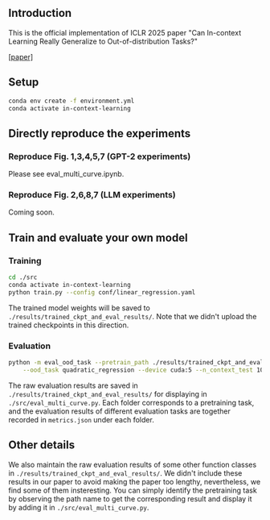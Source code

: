 ## Introduction
This is the official implementation of ICLR 2025 paper "Can In-context Learning Really Generalize to Out-of-distribution Tasks?"

[[paper]](https://openreview.net/pdf?id=INe4otjryz)

## Setup
```bash
conda env create -f environment.yml
conda activate in-context-learning
```

## Directly reproduce the experiments
### Reproduce Fig. 1,3,4,5,7 (GPT-2 experiments)
Please see eval_multi_curve.ipynb.

### Reproduce Fig. 2,6,8,7 (LLM experiments)
Coming soon.

## Train and evaluate your own model
### Training

```bash
cd ./src
conda activate in-context-learning
python train.py --config conf/linear_regression.yaml
```

The trained model weights will be saved to `./results/trained_ckpt_and_eval_results/`. Note that we didn't upload the trained checkpoints in this direction.

### Evaluation

```bash
python -m eval_ood_task --pretrain_path ./results/trained_ckpt_and_eval_results/linear_regression/[random-id-generated-by-your-system] \
    --ood_task quadratic_regression --device cuda:5 --n_context_test 101
```

The raw evaluation results are saved in `./results/trained_ckpt_and_eval_results/` for displaying in `./src/eval_multi_curve.py`. Each folder corresponds to a pretraining task, and the evaluation results of different evaluation tasks are together recorded in `metrics.json` under each folder.

## Other details
We also maintain the raw evaluation results of some other function classes in `./results/trained_ckpt_and_eval_results/`. We didn't include these results in our paper to avoid making the paper too lengthy, nevertheless, we find some of them insteresting. You can simply identify the pretraining task by observing the path name to get the corresponding result and display it by adding it in `./src/eval_multi_curve.py`.